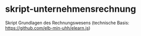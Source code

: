 # skript-unternehmensrechnung
Skript Grundlagen des Rechnungswesens (technische Basis: https://github.com/elb-min-uhh/elearn.js)
